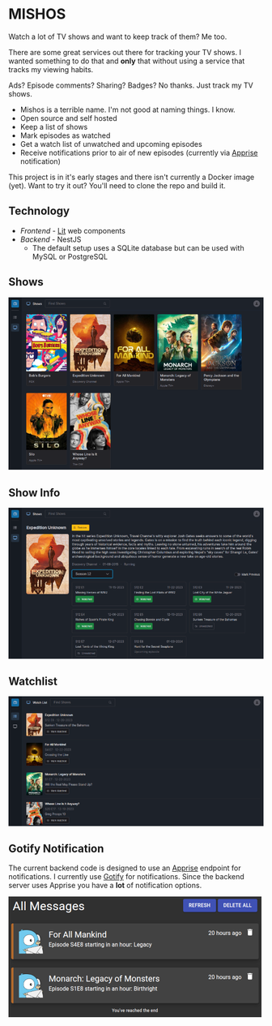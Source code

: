 # MISHOS

Watch a lot of TV shows and want to keep track of them?  Me too.

There are some great services out there for tracking your TV shows.  I wanted something to do that and **only** that without using a service that tracks my viewing habits.

Ads?  Episode comments?  Sharing?  Badges?  No thanks.  Just track my TV shows.

- Mishos is a terrible name.  I'm not good at naming things.  I know.
- Open source and self hosted
- Keep a list of shows
- Mark episodes as watched
- Get a watch list of unwatched and upcoming episodes
- Receive notifications prior to air of new episodes (currently via [Apprise](https://github.com/caronc/apprise) notification)

This project is in it's early stages and there isn't currently a Docker image (yet).  Want to try it out?  You'll need to clone the repo and build it.

## Technology

- *Frontend* - [Lit](https://lit.dev) web components
- *Backend* - NestJS
	- The default setup uses a SQLite database but can be used with MySQL or PostgreSQL
## Shows

![Screenshot of the show list screen](https://raw.githubusercontent.com/bljohnsondev/mishos/main/docs/assets/shows-screenshot1.png "Shows screenshot")

## Show Info

![Screenshot of the show details screen](https://raw.githubusercontent.com/bljohnsondev/mishos/main/docs/assets/show-screenshot1.png "Show details screenshot")

## Watchlist

![Screenshot of the watch list screen](https://raw.githubusercontent.com/bljohnsondev/mishos/main/docs/assets/watchlist-screenshot1.png "Watch list screenshot")

## Gotify Notification

The current backend code is designed to use an [Apprise](https://github.com/caronc/apprise) endpoint for notifications.  I currently use [Gotify](https://github.com/gotify/server) for notifications.  Since the backend server uses Apprise you have a **lot** of notification options.

![Screenshot of the watch list screen](https://raw.githubusercontent.com/bljohnsondev/mishos/main/docs/assets/gotify.png "Watch list screenshot")

